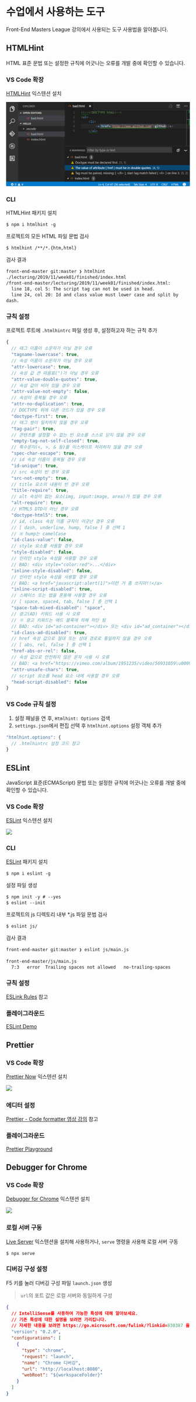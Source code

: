 # 수업에서 사용하는 도구

Front-End Masters League 강의에서 사용되는 도구 사용법을 알아봅니다.

## HTMLHint

HTML 표준 문법 또는 설정한 규칙에 어긋나는 오류를 개발 중에 확인할 수 있습니다.

### VS Code 확장

[HTMLHint](https://marketplace.visualstudio.com/items?itemName=mkaufman.HTMLHint) 익스텐션 설치

![](https://raw.githubusercontent.com/Microsoft/vscode-htmlhint/master/htmlhint/images/hero.png)

### CLI

HTMLHint 패키지 설치

```console
$ npm i htmlhint -g
```

프로젝트의 모든 HTML 파일 문법 검사

```console
$ htmlhint /**/*.{htm,html}
```

검사 결과

```console
front-end-master git:master ❯ htmlhint ./lecturing/2019/11/week01/finished/index.html                                                                                
/front-end-master/lecturing/2019/11/week01/finished/index.html:
  line 18, col 5: The script tag can not be used in head.
  line 24, col 20: Id and class value must lower case and split by dash.
```

### 규칙 설정

프로젝트 루트에 `.htmlhintrc` 파일 생성 후, 설정하고자 하는 규칙 추가

```js
{
  // 태그 이름이 소문자가 아닐 경우 오류
  "tagname-lowercase": true,
  // 속성 이름이 소문자가 아닐 경우 오류
  "attr-lowercase": true,
  // 속성 값 큰 따옴표(")가 아닐 경우 오류
  "attr-value-double-quotes": true,
  // 속성 값이 비어 있을 경우 오류
  "attr-value-not-empty": false,
  // 속성이 중복될 경우 오류
  "attr-no-duplication": true,
  // DOCTYPE 위에 다른 코드가 있을 경우 오류
  "doctype-first": true,
  // 태그 쌍이 일치하지 않을 경우 오류
  "tag-pair": true,
  // 콘텐츠를 설정할 수 없는 빈 요소를 스스로 닫지 않을 경우 오류
  "empty-tag-not-self-closed": true,
  // 특수문자(<, >, & 등)를 이스케이프 처리하지 않을 경우 오류
  "spec-char-escape": true,
  // id 속성 이름이 중복될 경우 오류
  "id-unique": true,
  // src 속성이 빈 경우 오류
  "src-not-empty": true,
  // title 요소의 내용이 빈 경우 오류
  "title-require": true,
  // alt 속성이 없는 요소(img, input:image, area)가 있을 경우 오류
  "alt-require": true,
  // HTML5 DTD이 아닌 경우 오류
  "doctype-html5": true,
  // id, class 속성 이름 규칙이 어긋난 경우 오류
  // [ dash, underline, hump, false ] 중 선택 1 
  // ※ hump는 camelCase
  "id-class-value": false,
  // style 요소를 사용할 경우 오류
  "style-disabled": false,
  // 인라인 style 속성을 사용할 경우 오류
  // BAD: <div style="color:red">...</div>
  "inline-style-disabled": false,
  // 인라인 style 속성을 사용할 경우 오류
  // BAD: <a href="javascript:alert(1)">이런 거 좀 쓰지마!!</a>
  "inline-script-disabled": true,
  // 스페이스 또는 탭을 혼용해 사용할 경우 오류
  // [ space, space4, tab, false ] 중 선택 1 
  "space-tab-mixed-disabled": "space",
  // 광고(AD) 키워드 사용 시 오류
  // ※ 광고 키워드는 애드 블록에 의해 차단 됨
  // BAD: <div id="ad-container"></div> 또는 <div id="ad_container"></div>
  "id-class-ad-disabled": true,
  // href 속성 값으로 절대 또는 상대 경로로 통일하지 않을 경우 오류
  // [ abs, rel, false ] 중 선택 1 
  "href-abs-or-rel": false,
  // 속성 값으로 안전하지 않은 문자 사용 시 오류
  // BAD: <a href="https://vimeo.com/album/1951235/video/56931059‎\u0009‎">...</a>
  "attr-unsafe-chars": true,
  // script 요소를 head 요소 내에 사용할 경우 오류
  "head-script-disabled": false
}
```

### VS Code 규칙 설정

1. 설정 패널을 연 후, `Htmlhint: Options` 검색
1. `settings.json`에서 편집 선택 후 `htmlhint.options` 설정 객체 추가


```js
"htmlhint.options": {
  // .htmlhintrc 설정 코드 참고
}
```



## ESLint

JavaScript 표준(ECMAScript) 문법 또는 설정한 규칙에 어긋나는 오류를 개발 중에 확인할 수 있습니다.

### VS Code 확장

[ESLint](https://marketplace.visualstudio.com/items?itemName=dbaeumer.vscode-eslint) 익스텐션 설치

![](http://seanamarasinghe.com/wp-content/uploads/2016/04/eslint-1050x360.jpg)

### CLI

[ESLint](https://eslint.org/) 패키지 설치

```console
$ npm i eslint -g
```

설정 파일 생성

```console
$ npm init -y # --yes
$ eslint --init
```

프로젝트의 js 디렉토리 내부 *.js 파일 문법 검사

```console
$ eslint js/
```

검사 결과

```console
front-end-master git:master ❯ eslint js/main.js

front-end-master/js/main.js
  7:3   error  Trailing spaces not allowed   no-trailing-spaces
```

### 규칙 설정

[ESLink Rules](https://eslint.org/docs/rules/#possible-errors) 참고


### 플레이그라운드

[ESLint Demo](http://bit.ly/2Wugkfc)


## Prettier

### VS Code 확장

[Prettier Now](https://marketplace.visualstudio.com/items?itemName=remimarsal.prettier-now) 익스텐션 설치

![](https://satoyan419.com/wp/wp-content/uploads/2018/04/2018-04-13_prettier-600x315.png)

### 에디터 설정

[Prettier - Code formatter 영상 강의](https://yamoo9.github.io/react-master/lecture/r-setting-up.html#prettier-code-formatter) 참고

### 플레이그라운드

[Prettier Playground](https://prettier.io/playground/)


## Debugger for Chrome

### VS Code 확장

[Debugger for Chrome](https://marketplace.visualstudio.com/items?itemName=msjsdiag.debugger-for-chrome) 익스텐션 설치

![](https://github.com/Microsoft/vscode-chrome-debug/blob/master/images/demo.gif?raw=true)

### 로컬 서버 구동

[Live Server](https://marketplace.visualstudio.com/items?itemName=ritwickdey.LiveServer) 익스텐션을 설치해 사용하거나, `serve` 명령을 사용해 로컬 서버 구동

```console
$ npx serve
```

### 디버깅 구성 설정

F5 키를 눌러 디버깅 구성 파일 `launch.json` 생성

> `url`의 포트 값은 로컬 서버와 동일하게 구성

```json
{
  // IntelliSense를 사용하여 가능한 특성에 대해 알아보세요.
  // 기존 특성에 대한 설명을 보려면 가리킵니다.
  // 자세한 내용을 보려면 https://go.microsoft.com/fwlink/?linkid=830387 을(를) 방문하세요.
  "version": "0.2.0",
  "configurations": [
    {
      "type": "chrome",
      "request": "launch",
      "name": "Chrome 디버깅",
      "url": "http://localhost:8080",
      "webRoot": "${workspaceFolder}"
    }
  ]
}
```
